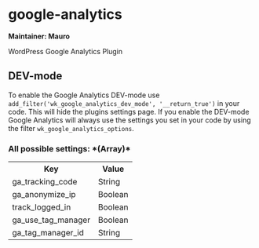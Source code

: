 # google-analytics

**Maintainer: Mauro**

WordPress Google Analytics Plugin

## DEV-mode

To enable the Google Analytics DEV-mode use `add_filter('wk_google_analytics_dev_mode', '__return_true')` in your code. This will hide the plugins settings page. If you enable the DEV-mode Google Analytics will always use the settings you set in your code by using the filter `wk_google_analytics_options`.
<h3>All possible settings: *(Array)*</h3>
<table style="width:100%;">
	<tr>
		<th>Key</th>
		<th>Value</th>
	</tr>
	<tr>
		<td>ga_tracking_code</td>
		<td>String</td>
	</tr>
	<tr>
		<td>ga_anonymize_ip</td>
		<td>Boolean</td>
	</tr>
	<tr>
		<td>track_logged_in</td>
		<td>Boolean</td>
	</tr>
	<tr>
		<td>ga_use_tag_manager</td>
		<td>Boolean</td>
	</tr>
	<tr>
		<td>ga_tag_manager_id</td>
		<td>String</td>
	</tr>
</table>